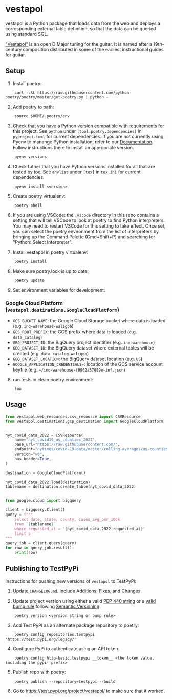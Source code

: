 # vestapol

vestapol is a Python package that loads data from the web and deploys a corresponding external table definition, so that the data can be queried using standard SQL.

["Vestapol"](https://www.youtube.com/watch?v=SKQG-JGyn7U) is an open D Major tuning for the guitar. It is named after a 19th-century composition distributed in some of the earliest instructional guides for guitar.

## Setup

1. Install poetry:

```shell
    curl -sSL https://raw.githubusercontent.com/python-poetry/poetry/master/get-poetry.py | python -
```

2. Add poetry to path:

```shell
    source $HOME/.poetry/env
```

3. Check that you have a Python version compatible with requirements for this project. See `python` under `[tool.poetry.dependencies]` in `pyproject.toml` for current dependencies. If you are not currently using Pyenv to manange Python installation, refer to our [Documentation](https://inquirer.atlassian.net/wiki/spaces/KB/pages/1763704858/How+to+manage+Python+installations+on+your+machine+with+Pyenv). Follow instructions there to install an appropriate version.

```shell
    pyenv versions
```

4. Check futher that you have Python versions installed for all that are tested by tox. See `envlist` under `[tox]` in `tox.ini` for current dependencies.

```shell
    pyenv install <version>
```

5. Create poetry virtualenv:

```shell
    poetry shell
```

6. If you are using VSCode: the `.vscode` directory in this repo contains a setting that will tell VSCode to look at poetry to find Python interpreters. You may need to restart VSCode for this setting to take effect. Once set, you can select the poetry environment from the list of interpreters by bringing up the Command Palette (Cmd+Shift+P) and searching for "Python: Select Interpreter".

7. Install vestapol in poetry virtualenv:

```shell
    poetry install
```

8. Make sure poetry.lock is up to date:

```shell
    poetry update
```

9. Set environment variables for development:

### Google Cloud Platform (`vestapol.destinations.GoogleCloudPlatform`)

- `GCS_BUCKET_NAME`: the Google Cloud Storage bucket where data is loaded (e.g. `inq-warehouse-waligob`)
- `GCS_ROOT_PREFIX`: the GCS prefix where data is loaded (e.g. `data_catalog`)
- `GBQ_PROJECT_ID`: the BigQuery project identifier (e.g. `inq-warehouse`)
- `GBQ_DATASET_ID`: the BigQuery dataset where external tables will be created (e.g. `data_catalog_waligob`)
- `GBQ_DATASET_LOCATION`: the BigQuery dataset location (e.g. `US`)
- `GOOGLE_APPLICATION_CREDENTIALS=`: location of the GCS service account keyfile (e.g. `~/inq-warehouse-f0962a57089e-inf.json`)

8. run tests in clean poetry environment:

```shell
    tox
```

## Usage

```python
from vestapol.web_resources.csv_resource import CSVResource
from vestapol.destinations.gcp_destination import GoogleCloudPlatform


nyt_covid_data_2022 = CSVResource(
    name="nyt_covid19_us_counties_2022",
    base_url="https://raw.githubusercontent.com/",
    endpoint="nytimes/covid-19-data/master/rolling-averages/us-counties-2022.csv",
    version="v0",
    has_header=True,
)

destination = GoogleCloudPlatform()

nyt_covid_data_2022.load(destination)
tablename = destination.create_table(nyt_covid_data_2022)


from google.cloud import bigquery

client = bigquery.Client()
query = f"""
    select date, state, county, cases_avg_per_100k
    from `{tablename}`
    where requested_at = '{nyt_covid_data_2022.requested_at}'
    limit 5
"""
query_job = client.query(query)
for row in query_job.result():
    print(row)
```

## Publishing to TestPyPi

Instructions for pushing new versions of `vestapol` to TestPyPi:

1. Update `CHANGELOG.md`. Include Additions, Fixes, and Changes.

2. Update project version using either a valid [PEP 440 string](https://peps.python.org/pep-0440/) or a [valid bump rule](https://python-poetry.org/docs/master/cli/#version) following [Semantic Versioning](http://semver.org/).

```shell
    poetry version <version string or bump rule>
```

3. Add Test PyPI as an alternate package repository to poetry:

```shell
    poetry config repositories.testpypi 'https://test.pypi.org/legacy/'
```

4. Configure PyPi to authenticate using an API token.

```shell
    poetry config http-basic.testpypi __token__ <the token value, including the pypi- prefix>
```

5. Publish repo with poetry:

```shell
    poetry publish --repository=testpypi --build
```

6. Go to https://test.pypi.org/project/vestapol/ to make sure that it worked.
